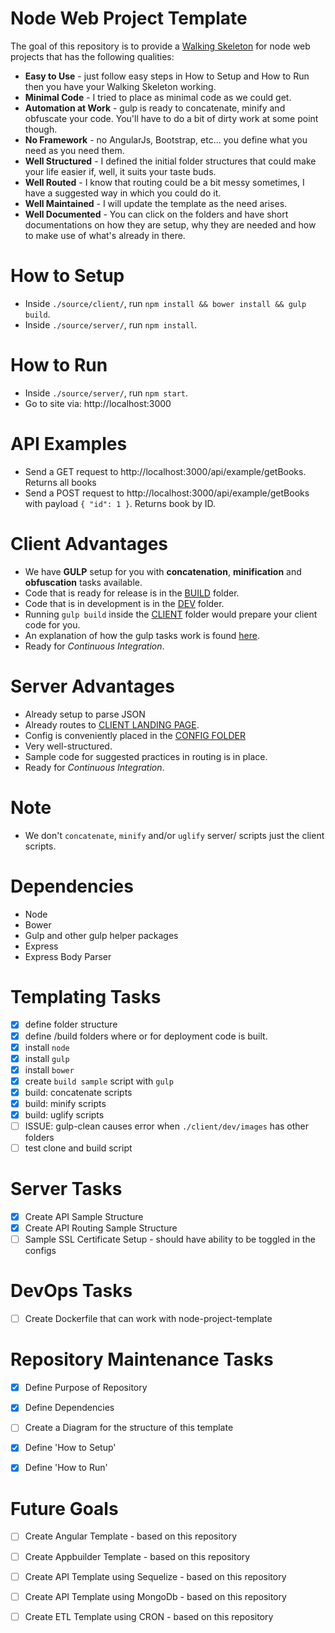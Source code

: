 # Node Web Project Template
The goal of this repository is to provide a [Walking Skeleton](http://c2.com/cgi/wiki?WalkingSkeleton) for node web projects that has the following qualities:

* **Easy to Use** - just follow easy steps in How to Setup and How to Run then you have your Walking Skeleton working.
* **Minimal Code** - I tried to place as minimal code as we could get.
* **Automation at Work** - gulp is ready to concatenate, minify and obfuscate your code. You'll have to do a bit of dirty work at some point though.
* **No Framework** - no AngularJs, Bootstrap, etc... you define what you need as you need them.
* **Well Structured** - I defined the initial folder structures that could make your life easier if, well, it suits your taste buds. 
* **Well Routed** - I know that routing could be a bit messy sometimes, I have a suggested way in which you could do it.
* **Well Maintained** - I will update the template as the need arises.
* **Well Documented** - You can click on the folders and have short documentations on how they are setup, why they are needed and how to make use of what's already in there.

# How to Setup
- Inside `./source/client/`, run `npm install && bower install && gulp build`.
- Inside `./source/server/`, run `npm install`.


# How to Run
- Inside `./source/server/`, run `npm start`.
- Go to site via: http://localhost:3000


# API Examples
- Send a GET request to http://localhost:3000/api/example/getBooks. Returns all books
- Send a POST request to http://localhost:3000/api/example/getBooks with payload `{ "id": 1 }`. Returns book by ID.


# Client Advantages
- We have **GULP** setup for you with **concatenation**, **minification** and **obfuscation** tasks available.
- Code that is ready for release is in the [BUILD](./source/client/build) folder.
- Code that is in development is in the [DEV](./source/client/dev) folder.
- Running `gulp build` inside the [CLIENT](./source/client) folder would prepare your client code for you.
- An explanation of how the gulp tasks work is found [here](./source/client/README.md).
- Ready for *Continuous Integration*.


# Server Advantages
- Already setup to parse JSON
- Already routes to [CLIENT LANDING PAGE](./source/client/dev/index.html).
- Config is conveniently placed in the [CONFIG FOLDER](./source/server/configs/config.json)
- Very well-structured.
- Sample code for suggested practices in routing is in place.
- Ready for *Continuous Integration*.

# Note
- We don't `concatenate`, `minify` and/or `uglify` server/ scripts just the client scripts.

# Dependencies
- Node
- Bower
- Gulp and other gulp helper packages
- Express
- Express Body Parser

# Templating Tasks

- [x] define folder structure
- [x] define /build folders where or for deployment code is built.
- [x] install `node`
- [x] install `gulp`
- [x] install `bower` 
- [x] create `build sample` script with `gulp`
- [x] build: concatenate scripts
- [x] build: minify scripts
- [x] build: uglify scripts
- [ ] ISSUE: gulp-clean causes error when `./client/dev/images` has other folders
- [ ] test clone and build script

# Server Tasks

- [x] Create API Sample Structure
- [x] Create API Routing Sample Structure
- [ ] Sample SSL Certificate Setup - should have ability to be toggled in the configs

# DevOps Tasks

- [ ] Create Dockerfile that can work with node-project-template

# Repository Maintenance Tasks

- [x] Define Purpose of Repository
- [x] Define Dependencies
- [ ] Create a Diagram for the structure of this template
- [x] Define 'How to Setup'
- [x] Define 'How to Run'


# Future Goals

- [ ] Create Angular Template - based on this repository
- [ ] Create Appbuilder Template - based on this repository
- [ ] Create API Template using Sequelize - based on this repository
- [ ] Create API Template using MongoDb - based on this repository
- [ ] Create ETL Template using CRON - based on this repository

